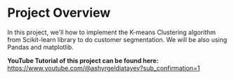 # Project Overview

In this project, we'll how to implement the K-means Clustering algorithm from Scikit-learn library to do customer segmentation. We will be also using Pandas and matplotlib.

**YouTube Tutorial of this project can be found here:**
https://www.youtube.com/@ashyrgeldiatayev?sub_confirmation=1
